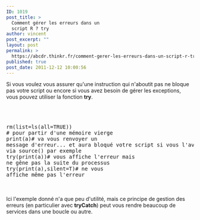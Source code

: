 ```yaml
---
ID: 1019
post_title: >
  Comment gérer les erreurs dans un
  script R ? try
author: vincent
post_excerpt: ""
layout: post
permalink: >
  https://abcdr.thinkr.fr/comment-gerer-les-erreurs-dans-un-script-r-try/
published: true
post_date: 2011-12-12 10:00:56
---
```

Si vous voulez vous assurer qu'une instruction qui n'aboutit pas ne bloque pas votre script ou encore si vous avez besoin de gérer les exceptions, vous pouvez utiliser la fonction <strong>try</strong>.<br /><br /><br /> <pre><br />rm(list=ls(all=TRUE)) # pour partir d'une mémoire vierge<br />print(a)# va vous renvoyer un message d'erreur... et aura bloqué votre script si vous l'aviez lancé via source() par exemple<br />try(print(a))# vous affiche l'erreur mais ne gêne pas la suite du processus<br />try(print(a),silent=T)# ne vous affiche même pas l'erreur<br /></pre> <br /><br />Ici l'exemple donné n'a que peu d'utilité, mais ce principe de gestion des erreurs (en particulier avec <strong>tryCatch</strong>) peut vous rendre beaucoup de services dans une boucle ou autre.<br /><br /><br />